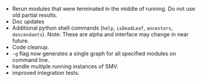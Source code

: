 * Rerun modules that were terminated in the middle of running.  Do not use old partial results.
* Doc updates
* Additional python shell commands (`help`, `isDeadLeaf`, `ancestors`, `descendants`).  Note: These are alpha and interface may change in near future.
* Code cleanup.
* `-g` flag now generates a single graph for all specified modules on command line.
* handle multiple running instances of SMV.
* improved integration tests.

